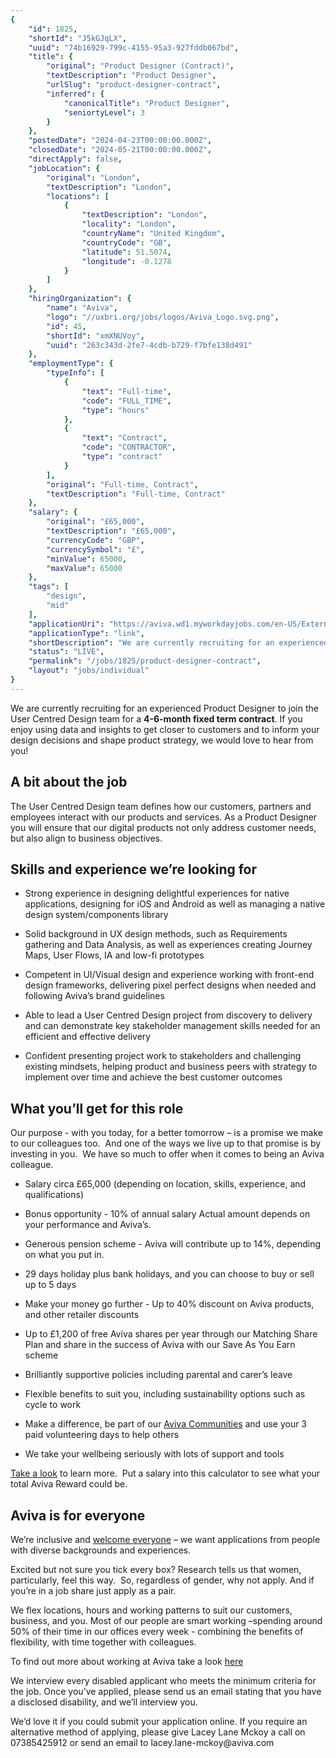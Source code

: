 ```yaml
---
{
	"id": 1825,
	"shortId": "J5kGJqLX",
	"uuid": "74b16929-799c-4155-95a3-927fddb067bd",
	"title": {
		"original": "Product Designer (Contract)",
		"textDescription": "Product Designer",
		"urlSlug": "product-designer-contract",
		"inferred": {
			"canonicalTitle": "Product Designer",
			"seniortyLevel": 3
		}
	},
	"postedDate": "2024-04-23T00:00:00.000Z",
	"closedDate": "2024-05-21T00:00:00.000Z",
	"directApply": false,
	"jobLocation": {
		"original": "London",
		"textDescription": "London",
		"locations": [
			{
				"textDescription": "London",
				"locality": "London",
				"countryName": "United Kingdom",
				"countryCode": "GB",
				"latitude": 51.5074,
				"longitude": -0.1278
			}
		]
	},
	"hiringOrganization": {
		"name": "Aviva",
		"logo": "//uxbri.org/jobs/logos/Aviva_Logo.svg.png",
		"id": 45,
		"shortId": "xmXNUVoy",
		"uuid": "263c343d-2fe7-4cdb-b729-f7bfe138d491"
	},
	"employmentType": {
		"typeInfo": [
			{
				"text": "Full-time",
				"code": "FULL_TIME",
				"type": "hours"
			},
			{
				"text": "Contract",
				"code": "CONTRACTOR",
				"type": "contract"
			}
		],
		"original": "Full-time, Contract",
		"textDescription": "Full-time, Contract"
	},
	"salary": {
		"original": "£65,000",
		"textDescription": "£65,000",
		"currencyCode": "GBP",
		"currencySymbol": "£",
		"minValue": 65000,
		"maxValue": 65000
	},
	"tags": [
		"design",
		"mid"
	],
	"applicationUri": "https://aviva.wd1.myworkdayjobs.com/en-US/External/job/London-UK/Product-Designer--UX-UI---_R-139373-2/apply?referrer=102",
	"applicationType": "link",
	"shortDescription": "We are currently recruiting for an experienced Product Designer to join the User Centred Design team for a 4-6-month-- fixed term contract . If you enjoy using data and insights to get closer to",
	"status": "LIVE",
	"permalink": "/jobs/1825/product-designer-contract",
	"layout": "jobs/individual"
}
---
```

<p>We are currently recruiting for an experienced Product Designer to join the User Centred Design team for a <strong>4-6-month fixed term contract</strong>. If you enjoy using data and insights to get closer to customers and to inform your design decisions and shape product strategy, we would love to hear from you!&nbsp;</p><h2>A bit about the job</h2><p>The User Centred Design team defines how our customers, partners and employees interact with our products and services. As a Product Designer you will ensure that our digital products&nbsp;not only address customer needs, but also align to business objectives.&nbsp;&nbsp;&nbsp;</p><h2>Skills and experience we’re looking for</h2><ul><li><p>Strong experience in designing delightful experiences for native applications, designing for iOS and Android as well as managing a native design system/components library</p></li><li><p>Solid background in UX design methods, such as Requirements gathering and Data Analysis, as well as experiences creating Journey Maps, User Flows, IA and low-fi prototypes</p></li><li><p>Competent in UI/Visual design and experience working with front-end design frameworks, delivering pixel perfect designs when needed and following Aviva’s brand guidelines</p></li><li><p>Able to lead a User Centred Design project from discovery to delivery and can demonstrate key stakeholder management skills needed for an efficient and effective delivery</p></li><li><p>Confident presenting project work to stakeholders and challenging existing mindsets, helping product and business peers with strategy to implement over time and achieve the best customer outcomes</p></li></ul><h2>What you’ll get for this role</h2><p>Our purpose - with you today, for a better tomorrow – is a promise we make to our colleagues too.&nbsp; And one of the ways we live up to that promise is by investing in you.&nbsp; We have so much to offer when it comes to being an Aviva colleague.</p><ul><li><p>Salary circa £65,000 (depending on location, skills, experience, and qualifications)</p></li><li><p>Bonus opportunity - 10% of annual salary Actual amount depends on your performance and Aviva’s.</p></li><li><p>Generous pension scheme - Aviva will contribute up to 14%, depending on what you put in.</p></li><li><p>29 days holiday plus bank holidays, and you can choose to buy or sell up to 5 days</p></li><li><p>Make your money go further - Up to 40% discount on Aviva products, and other retailer discounts</p></li><li><p>Up to £1,200 of free Aviva shares per year through our Matching Share Plan and share in the success of Aviva with our Save As You Earn scheme</p></li><li><p>Brilliantly supportive policies including parental and carer’s leave</p></li><li><p>Flexible benefits to suit you, including sustainability options such as cycle to work</p></li><li><p>Make a difference, be part of our <a target="_blank" rel="noopener noreferrer nofollow" href="https://www.aviva.com/about-us/diversity-equity-and-inclusion/">Aviva Communities</a> and use your 3 paid volunteering days to help others</p></li><li><p>We take your wellbeing seriously with lots of support and tools</p></li></ul><p><a target="_blank" rel="noopener noreferrer nofollow" href="https://careers.aviva.co.uk/our-offer/rewards/">Take a look</a> to learn more.&nbsp; Put a salary into this calculator to see what your total Aviva Reward could be.</p><h2>Aviva is for everyone</h2><p>We’re inclusive and <a target="_blank" rel="noopener noreferrer nofollow" href="https://www.aviva.com/about-us/diversity-equity-and-inclusion/">welcome everyone</a> – we want applications from people with diverse backgrounds and experiences.</p><p>Excited but not sure you tick every box? Research tells us that women, particularly, feel this way.&nbsp; So, regardless of gender, why not apply. And if you’re in a job share just apply as a pair.</p><p>We flex locations, hours and working patterns to suit our customers, business, and you. Most of our people are smart working –spending around 50% of their time in our offices every week - combining the benefits of flexibility, with time together with colleagues.</p><p>To find out more about working at Aviva take a look <a target="_blank" rel="noopener noreferrer nofollow" href="https://careers.aviva.co.uk/working-at-aviva/">here</a></p><p>We interview every disabled applicant who meets the minimum criteria for the job. Once you’ve applied, please send us an email stating that you have a disclosed disability, and we’ll interview you.</p><p>We’d love it if you could submit your application online. If you require an alternative method of applying, please give Lacey Lane Mckoy a call on 07385425912 or send an email to lacey.lane-mckoy@aviva.com</p>
